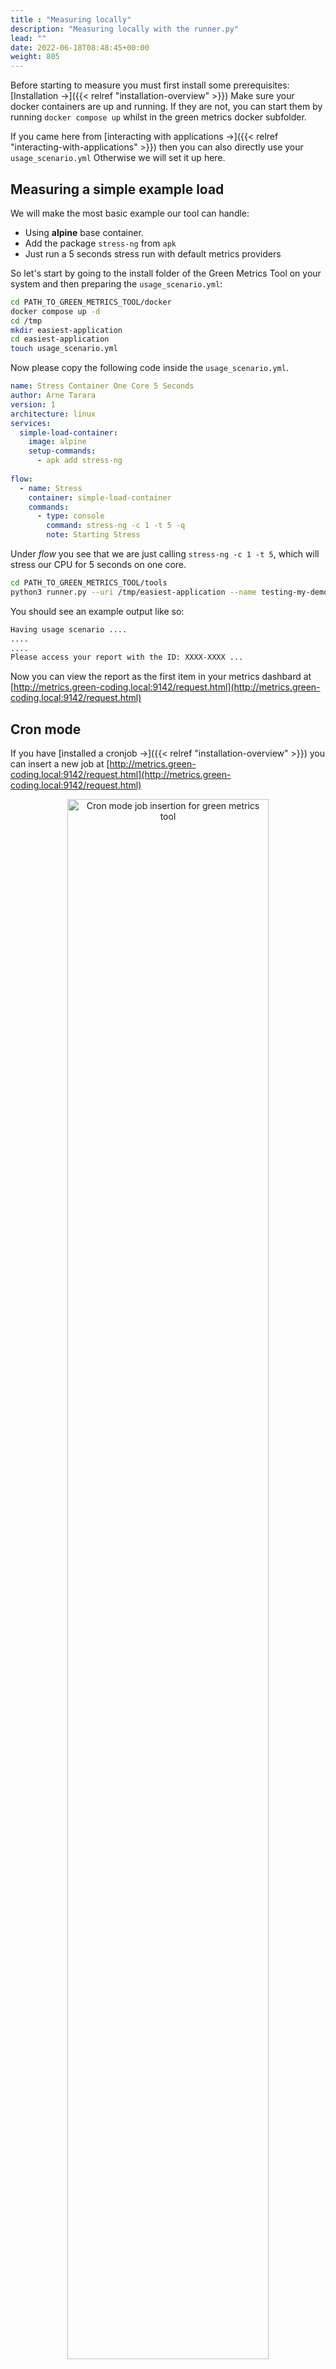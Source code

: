 ```yaml
---
title : "Measuring locally"
description: "Measuring locally with the runner.py"
lead: ""
date: 2022-06-18T08:48:45+00:00
weight: 805
---
```


Before starting to measure you must first install some prerequisites: [Installation →]({{< relref "installation-overview" >}}) Make sure your docker containers are up and running. If they are not, you can start them by running `docker compose up` whilst in the green metrics docker subfolder. 

If you came here from [interacting with applications →]({{< relref "interacting-with-applications" >}}) then you can also directly use your `usage_scenario.yml` Otherwise we will set it up here.

## Measuring a simple example load

We will make the most basic example our tool can handle:
- Using **alpine** base container.
- Add the package `stress-ng` from `apk`
- Just run a 5 seconds stress run with default metrics providers

So let's start by going to the install folder of the Green Metrics Tool on your system and 
then preparing the `usage_scenario.yml`:

```bash
cd PATH_TO_GREEN_METRICS_TOOL/docker
docker compose up -d
cd /tmp
mkdir easiest-application
cd easiest-application
touch usage_scenario.yml
```

Now please copy the following code inside the `usage_scenario.yml`.

```yaml
name: Stress Container One Core 5 Seconds
author: Arne Tarara
version: 1
architecture: linux
services:
  simple-load-container:
    image: alpine
    setup-commands:
      - apk add stress-ng
 
flow:
  - name: Stress
    container: simple-load-container
    commands:
      - type: console
        command: stress-ng -c 1 -t 5 -q
        note: Starting Stress

```

Under *flow* you see that we are just calling `stress-ng -c 1 -t 5`, which will stress our CPU for 5 seconds on one core.
```bash
cd PATH_TO_GREEN_METRICS_TOOL/tools
python3 runner.py --uri /tmp/easiest-application --name testing-my-demo
````

You should see an example output like so:

```bash
Having usage scenario ....
....
....
Please access your report with the ID: XXXX-XXXX ...
```

Now you can view the report as the first item in your metrics dashbard at [http://metrics.green-coding.local:9142/request.html](http://metrics.green-coding.local:9142/request.html)


## Cron mode

If you have [installed a cronjob →]({{< relref "installation-overview" >}}) you can insert a new job at [http://metrics.green-coding.local:9142/request.html](http://metrics.green-coding.local:9142/request.html)

<p align="center">
  <img src="/img/add-new-project.webp" width="80%" title="Cron mode job insertion for green metrics tool">
</p>

It will be automatically picked up and you will get sent an email with the link to the results.

In order for the email to work correctly you must set the configuration in your `config.yml`.

